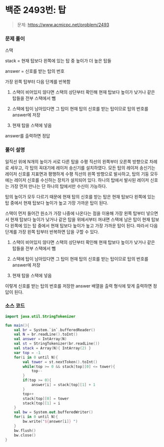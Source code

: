 # 백준 2493번: 탑

> 문제: https://www.acmicpc.net/problem/2493

### 문제 풀이

스택

stack = 현재 탑보다 왼쪽에 있는 탑 중 높이가 더 높은 탑들

answer = 신호를 받는 탑의 번호

가장 왼쪽 탑부터 다음 단계를 반복함

1. 스택이 비어있지 않다면 스택의 상단부터 확인해 현재 탑보다 높이가 낮거나 같은 탑들을 전부 스택에서 뺌

2. 스택에 탑이 남아있다면 그 탑이 현재 탑의 신호를 받는 탑이므로 탑의 번호를 answer에 저장

3. 현재 탑을 스택에 넣음

answer를 출력하면 정답

### 풀이 설명

일직선 위에 N개의 높이가 서로 다른 탑을 수평 직선의 왼쪽부터 오른쪽 방향으로 차례로 세우고, 각 탑의 꼭대기에 레이저 송신기를 설치하였다. 모든 탑의 레이저 송신기는 레이저 신호를 지표면과 평행하게 수평 직선의 왼쪽 방향으로 발사하고, 탑의 기둥 모두에는 레이저 신호를 수신하는 장치가 설치되어 있다. 하나의 탑에서 발사된 레이저 신호는 가장 먼저 만나는 단 하나의 탑에서만 수신이 가능하다.

탑의 높이가 모두 다르기 때문에 현재 탑의 신호를 받는 탑은 현재 탑보다 왼쪽에 있는 탑 중에서 현재 탑보다 높이가 높고 가장 가까운 탑이 된다.

스택이 먼저 들어간 원소가 가장 나중에 나온다는 점을 이용해 가장 왼쪽 탑부터 넣으면서 현재 탑보다 높이가 낮거나 같은 탑을 위에서부터 꺼내면 스택에 남은 탑이 현재 탑보다 왼쪽에 있는 탑 중에서 현재 탑보다 높이가 높고 가장 가까운 탑이 된다. 따라서 다음 단계를 가장 왼쪽 탑부터 반복하면 답을 구할 수 있다.

1. 스택이 비어있지 않다면 스택의 상단부터 확인해 현재 탑보다 높이가 낮거나 같은 탑들을 전부 스택에서 뺌

2. 스택에 탑이 남아있다면 그 탑이 현재 탑의 신호를 받는 탑이므로 탑의 번호를 answer에 저장

3. 현재 탑을 스택에 넣음

이렇게 신호를 받는 탑의 번호를 저장한 answer 배열을 출력 형식에 맞게 출력하면 정답이 된다.

### 소스 코드
```kotlin
import java.util.StringTokenizer

fun main(){
    val br = System.`in`.bufferedReader()
    val N = br.readLine().toInt()
    val answer = IntArray(N)
    val st = StringTokenizer(br.readLine())
    val stack = Array(N){ IntArray(2) }
    var top = -1
    for(i in 0 until N){
        val tower = st.nextToken().toInt()
        while(top >= 0 && stack[top][0] <= tower){
            top--
        }
        if(top >= 0){
            answer[i] = stack[top][1] + 1
        }
        top++
        stack[top][0] = tower
        stack[top][1] = i
    }
    val bw = System.out.bufferedWriter()
    for(i in 0 until N){
        bw.write("${answer[i]} ")
    }
    bw.flush()
    bw.close()
}
```